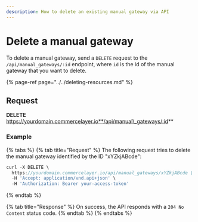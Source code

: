 ```yaml
---
description: How to delete an existing manual gateway via API
---
```


# Delete a manual gateway

To delete a manual gateway, send a `DELETE` request to the `/api/manual_gateways/:id` endpoint, where `id` is the id of the manual gateway that you want to delete.

{% page-ref page="../../deleting-resources.md" %}

## Request

**DELETE** https://yourdomain.commercelayer.io**/api/manual\_gateways/:id**

### Example

{% tabs %}
{% tab title="Request" %}
The following request tries to delete the manual gateway identified by the ID "xYZkjABcde":

```javascript
curl -X DELETE \
  https://yourdomain.commercelayer.io/api/manual_gateways/xYZkjABcde \
  -H 'Accept: application/vnd.api+json' \
  -H 'Authorization: Bearer your-access-token'
```
{% endtab %}

{% tab title="Response" %}
On success, the API responds with a `204 No Content` status code.
{% endtab %}
{% endtabs %}

